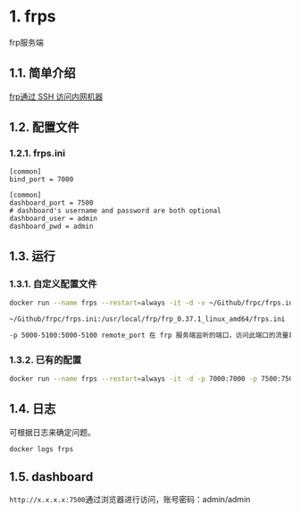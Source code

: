 # 1. frps
frp服务端

## 1.1. 简单介绍
[frp通过 SSH 访问内网机器](https://gofrp.org/docs/examples/ssh/)

## 1.2. 配置文件
### 1.2.1. frps.ini
```
[common]
bind_port = 7000

[common]
dashboard_port = 7500
# dashboard's username and password are both optional
dashboard_user = admin
dashboard_pwd = admin
```

## 1.3. 运行
### 1.3.1. 自定义配置文件
```bash
docker run --name frps --restart=always -it -d -v ~/Github/frpc/frps.ini:/usr/local/frp/frp_0.37.1_linux_amd64/frps.ini -p 7000:7000 -p 7500:7500 -p 5000-5100:5000-5100 yancccccc/frps:latest

~/Github/frpc/frps.ini:/usr/local/frp/frp_0.37.1_linux_amd64/frps.ini   本地的frps.ini：容器frps.ini所在的路径

-p 5000-5100:5000-5100 remote_port 在 frp 服务端监听的端口，访问此端口的流量将会被转发到本地服务对应的端口，可以在这个范围进行注册端口
```

### 1.3.2. 已有的配置
```bash
docker run --name frps --restart=always -it -d -p 7000:7000 -p 7500:7500 -p 5000-5100:5000-5100 yancccccc/frps:latest

```

## 1.4. 日志
可根据日志来确定问题。

```bash
docker logs frps
```

## 1.5. dashboard
`http://x.x.x.x:7500`通过浏览器进行访问，账号密码：admin/admin

